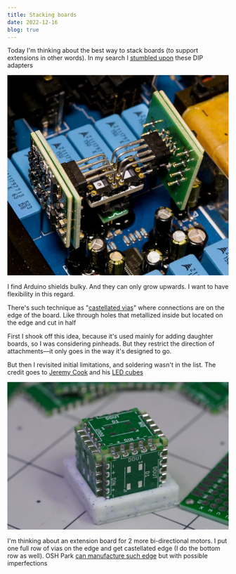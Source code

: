 ```yaml
---
title: Stacking boards
date: 2022-12-16
blog: true
---
```


Today I'm thinking about the best way to stack boards (to support extensions in other words). In my search I [stumbled upon](https://hallmanlabs.com/2020/07/20/discrete-review-update-isoregen-over-troubled-dip8-waters/) these DIP adapters

![DIP adapters](./dip-stacking.webp)

I find Arduino shields bulky. And they can only grow upwards. I want to have flexibility in this regard.

There's such technique as "[castellated vias](https://learn.sparkfun.com/tutorials/how-to-solder-castellated-mounting-holes/all)" where connections are on the edge of the board. Like through holes that metallized inside but located on the edge and cut in half

First I shook off this idea, because it's used mainly for adding daughter boards, so I was considering pinheads. But they restrict the direction of attachments—it only goes in the way it's designed to go.

But then I revisited initial limitations, and soldering wasn't in the list. The credit goes to [Jeremy Cook](https://jeremyscook.com/) and his [LED cubes](https://hackaday.com/2022/03/15/led-flower-bouquet-is-a-radiant-hacker-desk-decoration/)

![Cube of PCBs](./cube-of-pcbs.jpg)

I'm thinking about an extension board for 2 more bi-directional motors. I put one full row of vias on the edge and get castellated edge (I do the bottom row as well). OSH Park [can manufacture such edge](https://docs.oshpark.com/tips+tricks/castellation/) but with possible imperfections
